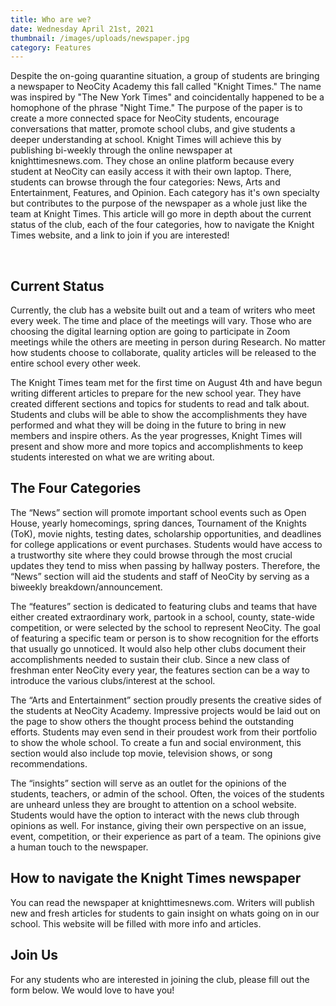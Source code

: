 ```yaml
---
title: Who are we?
date: Wednesday April 21st, 2021
thumbnail: /images/uploads/newspaper.jpg
category: Features
---
```

Despite the on-going quarantine situation, a group of students are bringing a newspaper to NeoCity Academy this fall called "Knight Times." The name was inspired by "The New York Times" and coincidentally happened to be a homophone of the phrase "Night Time." The purpose of the paper is to create a more connected space for NeoCity students, encourage conversations that matter, promote school clubs, and give students a deeper understanding at school. Knight Times will achieve this by publishing bi-weekly through the online newspaper at knighttimesnews.com. They chose an online platform because every student at NeoCity can easily access it with their own laptop. There, students can browse through the four categories: News, Arts and Entertainment, Features, and Opinion. Each category has it's own specialty but contributes to the purpose of the newspaper as a whole just like the team at Knight Times. This article will go more in depth about the current status of the club, each of the four categories, how to navigate the Knight Times website, and a link to join if you are interested!


<br>

## Current Status
Currently, the club has a website built out and a team of writers who meet every week. The time and place of the meetings will vary. Those who are choosing the digital learning option are going to participate in Zoom meetings while the others are meeting in person during Research. No matter how students choose to collaborate, quality articles will be released to the entire school every other week.

The Knight Times team met for the first time on August 4th and have begun writing different articles to prepare for the new school year. They have created different sections and topics for students to read and talk about. Students and clubs will be able to show the accomplishments they have performed and what they will be doing in the future to bring in new members and inspire others. As the year progresses, Knight Times will present and show more and more topics and accomplishments to keep students interested on what we are writing about.

## The Four Categories

The “News” section will promote important school events such as Open House, yearly homecomings, spring dances, Tournament of the Knights (ToK), movie nights, testing dates, scholarship opportunities, and deadlines for college applications or event purchases. Students would have access to a trustworthy site where they could browse through the most crucial updates they tend to miss when passing by hallway posters. Therefore, the “News” section will aid the students and staff of NeoCity by serving as a biweekly breakdown/announcement.


The “features” section is dedicated to featuring clubs and teams that have either created extraordinary work, partook in a school, county, state-wide competition, or were selected by the school to represent NeoCity. The goal of featuring a specific team or person is to show recognition for the efforts that usually go unnoticed. It would also help other clubs document their accomplishments needed to sustain their club. Since a new class of freshman enter NeoCity every year, the features section can be a way to introduce the various clubs/interest at the school.


The “Arts and Entertainment” section proudly presents the creative sides of the students at NeoCity Academy. Impressive projects would be laid out on the page to show others the thought process behind the outstanding efforts. Students may even send in their proudest work from their portfolio to show the whole school. To create a fun and social environment, this section would also include top movie, television shows, or song recommendations.


The “insights” section will serve as an outlet for the opinions of the students, teachers, or admin of the school. Often, the voices of the students are unheard unless they are brought to attention on a school website. Students would have the option to interact with the news club through opinions as well. For instance, giving their own perspective on an issue, event, competition, or their experience as part of a team. The opinions give a human touch to the newspaper.

## How to navigate the Knight Times newspaper

You can read the newspaper at knighttimesnews.com. Writers will publish new and fresh articles for students to gain insight on whats going on in our school. This website will be filled with more info and articles.

## Join Us

For any students who are interested in joining the club, please fill out the form below. We would love to have you!
